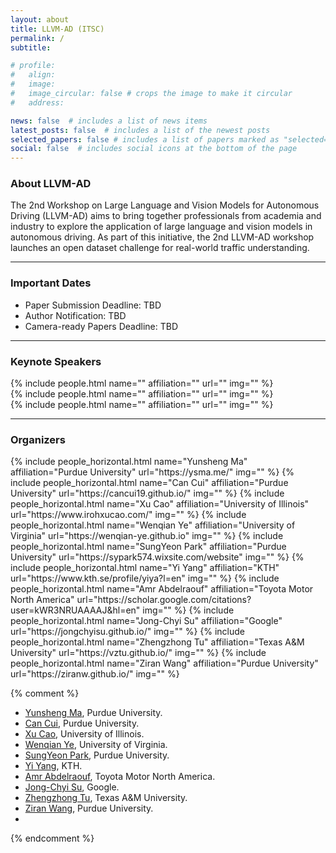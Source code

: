 ```yaml
---
layout: about
title: LLVM-AD (ITSC)
permalink: /
subtitle: 

# profile:
#   align: 
#   image: 
#   image_circular: false # crops the image to make it circular
#   address: 

news: false  # includes a list of news items
latest_posts: false  # includes a list of the newest posts
selected_papers: false # includes a list of papers marked as "selected={true}"
social: false  # includes social icons at the bottom of the page
---
```



<!-- 
Write your biography here. Tell the world about yourself. Link to your favorite [subreddit](http://reddit.com). You can put a picture in, too. The code is already in, just name your picture `prof_pic.jpg` and put it in the `img/` folder.

Put your address / P.O. box / other info right below your picture. You can also disable any of these elements by editing `profile` property of the YAML header of your `_pages/about.md`. Edit `_bibliography/papers.bib` and Jekyll will render your [publications page](/al-folio/publications/) automatically.

Link to your social media connections, too. This theme is set up to use [Font Awesome icons](http://fortawesome.github.io/Font-Awesome/) and [Academicons](https://jpswalsh.github.io/academicons/), like the ones below. Add your Facebook, Twitter, LinkedIn, Google Scholar, or just disable all of them. -->

### About LLVM-AD

<!-- **Note for Submission:** In light of the extension of final decision release for the WACV 2024 main conference, we decided to extend our submission deadline to **October 26th, 2023**. -->
The 2nd Workshop on Large Language and Vision Models for Autonomous Driving (LLVM-AD) aims to bring together professionals from academia and industry to explore the application of large language and vision models in autonomous driving. As part of this initiative, the 2nd LLVM-AD workshop launches an open dataset challenge for real-world traffic understanding.

----------

### Important Dates

- Paper Submission Deadline: TBD
- Author Notification: TBD
- Camera-ready Papers Deadline: TBD

----------

### Keynote Speakers
<div class="row projects pt-1 pb-1">
      <div class="col-sm-4">
          {% include people.html name="" affiliation="" url="" img="" %}
      </div>
      <div class="col-sm-4">
        {% include people.html name="" affiliation="" url="" img="" %}
      </div>
      <div class="col-sm-4">
          {% include people.html name="" affiliation="" url="" img="" %}
      </div>
  </div>


----------

### Organizers

<div class="row row-cols-2 projects pt-3 pb-3">
  {% include people_horizontal.html name="Yunsheng Ma" affiliation="Purdue University" url="https://ysma.me/" img="" %}
  {% include people_horizontal.html name="Can Cui" affiliation="Purdue University" url="https://cancui19.github.io/" img="" %}
  {% include people_horizontal.html name="Xu Cao" affiliation="University of Illinois" url="https://www.irohxucao.com/" img="" %}
  {% include people_horizontal.html name="Wenqian Ye" affiliation="University of Virginia" url="https://wenqian-ye.github.io" img="" %}
  {% include people_horizontal.html name="SungYeon Park" affiliation="Purdue University" url="https://sypark574.wixsite.com/website" img="" %}
  {% include people_horizontal.html name="Yi Yang" affiliation="KTH" url="https://www.kth.se/profile/yiya?l=en" img="" %}
  {% include people_horizontal.html name="Amr Abdelraouf" affiliation="Toyota Motor North America" url="https://scholar.google.com/citations?user=kWR3NRUAAAAJ&hl=en" img="" %}
  {% include people_horizontal.html name="Jong-Chyi Su" affiliation="Google" url="https://jongchyisu.github.io/" img="" %}
  {% include people_horizontal.html name="Zhengzhong Tu" affiliation="Texas A&M University" url="https://vztu.github.io/" img="" %}
  {% include people_horizontal.html name="Ziran Wang" affiliation="Purdue University" url="https://ziranw.github.io/" img="" %}
</div>

{% comment %}
* [Yunsheng Ma](https://ysma.me/), Purdue University.
* [Can Cui](https://cancui19.github.io/), Purdue University.
* [Xu Cao](https://www.irohxucao.com/), University of Illinois.
* [Wenqian Ye](wenqian-ye.github.io), University of Virginia.
* [SungYeon Park](https://sypark574.wixsite.com/website), Purdue University.
* [Yi Yang](https://www.kth.se/profile/yiya?l=en), KTH.
* [Amr Abdelraouf](https://scholar.google.com/citations?user=kWR3NRUAAAAJ&hl=en), Toyota Motor North America.
* [Jong-Chyi Su](https://jongchyisu.github.io/), Google.
* [Zhengzhong Tu](https://vztu.github.io/), Texas A&M University.
* [Ziran Wang](https://ziranw.github.io/), Purdue University.
* 
{% endcomment %}
